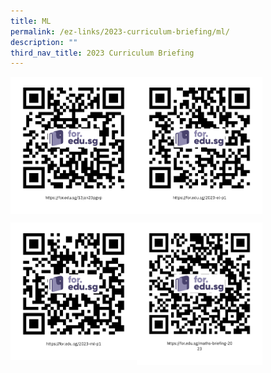 ```yaml
---
title: ML
permalink: /ez-links/2023-curriculum-briefing/ml/
description: ""
third_nav_title: 2023 Curriculum Briefing
---
```

<p><a href="https://www.ezhishi.net/CKPSebook2022/">
<img style="width:40%" align=left src="/images/ml1.png">
</a></p>

<p><a href="https://www.ezhishi.net/CKPSebook2022/">
<img style="width:40%" align=left src="/images/ml2.png">
</a></p>
<br clear=left>

<p><a href="https://www.ezhishi.net/CKPSebook2022/">
<img style="width:40%" align=left src="/images/ml3.png">
</a></p>

<p><a href="https://www.ezhishi.net/CKPSebook2022/">
<img style="width:40%" align=left src="/images/ml4.png">
</a></p>
<br clear=left>